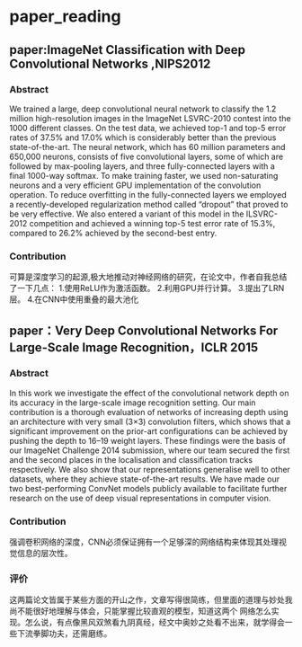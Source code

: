 # paper_reading

## paper:ImageNet Classification with Deep Convolutional Networks ,NIPS2012

### Abstract

We trained a large, deep convolutional neural network to classify the 1.2 million
high-resolution images in the ImageNet LSVRC-2010 contest into the 1000 different
classes. On the test data, we achieved top-1 and top-5 error rates of 37.5%
and 17.0% which is considerably better than the previous state-of-the-art. The
neural network, which has 60 million parameters and 650,000 neurons, consists
of five convolutional layers, some of which are followed by max-pooling layers,
and three fully-connected layers with a final 1000-way softmax. To make training
faster, we used non-saturating neurons and a very efficient GPU implementation
of the convolution operation. To reduce overfitting in the fully-connected
layers we employed a recently-developed regularization method called “dropout”
that proved to be very effective. We also entered a variant of this model in the
ILSVRC-2012 competition and achieved a winning top-5 test error rate of 15.3%,
compared to 26.2% achieved by the second-best entry.

### Contribution

可算是深度学习的起源,极大地推动对神经网络的研究，在论文中，作者自我总结了一下几点：
1.使用ReLU作为激活函数。
2.利用GPU并行计算。
3.提出了LRN层。
4.在CNN中使用重叠的最大池化


## paper：Very Deep Convolutional Networks For Large-Scale Image Recognition，ICLR 2015

### Abstract

In this work we investigate the effect of the convolutional network depth on its
accuracy in the large-scale image recognition setting. Our main contribution is
a thorough evaluation of networks of increasing depth using an architecture with
very small (3×3) convolution filters, which shows that a significant improvement
on the prior-art configurations can be achieved by pushing the depth to 16–19
weight layers. These findings were the basis of our ImageNet Challenge 2014
submission, where our team secured the first and the second places in the localisation
and classification tracks respectively. We also show that our representations
generalise well to other datasets, where they achieve state-of-the-art results. We
have made our two best-performing ConvNet models publicly available to facilitate
further research on the use of deep visual representations in computer vision.

### Contribution

强调卷积网络的深度，CNN必须保证拥有一个足够深的网络结构来体现其处理视觉信息的层次性。

### 评价

这两篇论文皆属于某些方面的开山之作，文章写得很简练，但里面的道理与妙处我尚不能很好地理解与体会，只能掌握比较直观的模型，知道这两个
网络怎么实现。怎么说，有点像黑风双煞看九阴真经，经文中奥妙之处看不出来，就学得会一些下流拳脚功夫，还需磨练。
